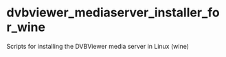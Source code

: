 # dvbviewer_mediaserver_installer_for_wine
Scripts for installing the DVBViewer media server in Linux (wine)
